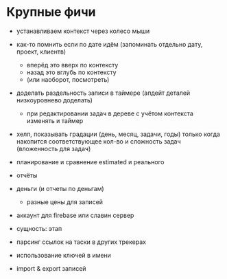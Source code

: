 # Крупные фичи

- устанавливаем контекст через колесо мыши
- как-то помнить если по дате идём (запоминать отдельно дату, проект, клиентв)
  - вперёд это вверх по контексту
  - назад это вглубь по контексту
  - (или наоборот, посмотреть)
- доделать раздельность записи в таймере (апдейт деталей низкоуровнево доделать)
  - при редактировании задач в дереве с учётом контекста изменять и таймер

- хелп, показывать градации (день, месяц, задачи, годы) только когда накопится соответствующее кол-во и сложность задач (вложенность для задач)


- планирование и сравнение estimated и реального
- отчёты
- деньги (и отчеты по деньгам)
  - разные цены для записей
- аккаунт для firebase или славин сервер
- сущность: этап
- парсинг ссылок на таски в других трекерах
- использование ключей в имени
- import & export записей

